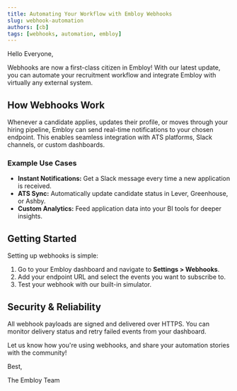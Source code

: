 ```yaml
---
title: Automating Your Workflow with Embloy Webhooks
slug: webhook-automation
authors: [cb]
tags: [webhooks, automation, embloy]
---
```


Hello Everyone,

Webhooks are now a first-class citizen in Embloy! With our latest update, you can automate your recruitment workflow and integrate Embloy with virtually any external system.

<!--truncate-->

## How Webhooks Work

Whenever a candidate applies, updates their profile, or moves through your hiring pipeline, Embloy can send real-time notifications to your chosen endpoint. This enables seamless integration with ATS platforms, Slack channels, or custom dashboards.

### Example Use Cases

- **Instant Notifications:** Get a Slack message every time a new application is received.
- **ATS Sync:** Automatically update candidate status in Lever, Greenhouse, or Ashby.
- **Custom Analytics:** Feed application data into your BI tools for deeper insights.

## Getting Started

Setting up webhooks is simple:
1. Go to your Embloy dashboard and navigate to **Settings > Webhooks**.
2. Add your endpoint URL and select the events you want to subscribe to.
3. Test your webhook with our built-in simulator.

## Security & Reliability

All webhook payloads are signed and delivered over HTTPS. You can monitor delivery status and retry failed events from your dashboard.

Let us know how you're using webhooks, and share your automation stories with the community!

Best,

The Embloy Team